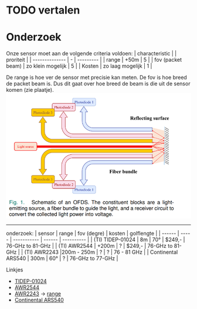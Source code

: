 # TODO vertalen

# Onderzoek

Onze sensor moet aan de volgende criteria voldoen:
| characteristic |   | proriteit |
| -------------- | - | --------- |
| range | +50m | 5 |
| fov (packet beam) | zo klein mogelijk | 5 |
| Kosten | zo laag mogelijk | 1 |

De range is hoe ver de sensor met precisie kan meten. De fov is hoe breed de packet beam is. Dus dit gaat over hoe breed de beam is die uit de sensor komen (zie plaatje).![fovimage](image.png)
___




onderzoek: 
| sensor | range | fov (degre) | kosten | golflengte |
| ------ | ----- | ----------- | ------ | ---------- |
| (TI) TIDEP-01024 | 8m | 70° | $249,- | 76-GHz to 81-GHz | 
| (TI) AWR2544 | +200m | ? | $249,- | 76-GHz to 81-GHz | 
| (TI) AWR2243 |200m - 250m | ? | ? | 76 - 81 GHz |
| Continental ARS540 | 300m | 60° | ? | 76-GHz to 77-GHz |  




Linkjes  
- [TIDEP-01024](https://www.ti.com/tool/TIDEP-01024)
- [AWR2544](https://www.ti.com/lit/ds/symlink/awr2544.pdf?ts=1741175716659&ref_url=https%253A%252F%252Fwww.ti.com%252Fsensors%252Fmmwave-radar%252Fproducts.html)  
- [AWR2243](https://www.ti.com/lit/ds/symlink/awr2243.pdf?ts=1741173524093&ref_url=https%253A%252F%252Fwww.google.com%252F) -> [range](https://e2e.ti.com/support/sensors-group/sensors/f/sensors-forum/1025116/awr2243-awr2243-vs-awr1843-vs-awr1642-maximum-distance)
- [Continental ARS540](https://www.continental-automotive.com/en/components/radars/long-range-radars/advanced-radar-sensor-ars540.html)